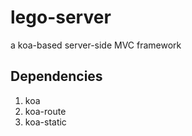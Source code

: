 # lego-server
a koa-based server-side MVC framework

## Dependencies

1. koa
1. koa-route
1. koa-static
